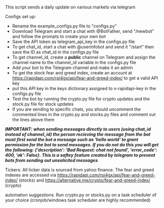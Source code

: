 This script sends a daily update on various markets via telegram

Configs set up:
- Rename the example_configs.py file to "configs.py"
- Download Telegram and start a chat with @BotFather, send "/newbot" and follow the prompts to create your own bot
- Save the API token as telegram_api_key in the configs.py file
- To get chat_id, start a chat with @userinfobot and send it "/start" then save the ID as chat_id in the configs.py file
- To get channel_id, create a **public** channel on Telegram and assign the channel name to the channel_id variable in the configs.py file
- Add your bot to the Telegram channel and make it an admin
- To get the stock fear and greed index, create an account at https://rapidapi.com/rpi4gx/api/fear-and-greed-index/  to get a valid API key
- put this API key in the keys dictionary assigned to x-rapidapi-key in the configs.py file 
- Test the bot by running the crypto.py file for crypto updates and the stock.py file for stock updates
- If you are sending to specific chats, you should uncomment the commented lines in the crypto.py and stocks.py files and comment out the lines above them

***IMPORTANT: when sending messages directly to users (using chat_id instead of channel_id) the person recieving the message from the bot must first send the bot a message such as 'hello world' to grant permission for the bot to send messages. If you do not do this you will get the following: {'description': 'Bad Request: chat not found', 'error_code': 400, 'ok': False}. This is a saftey feature created by telegram to prevent bots from sending out unsolicited messages***

Tickers: 
All ticker data is sourced from yahoo finance. The fear and greed indexes are accessed via https://rapidapi.com/rpi4gx/api/fear-and-greed-index/ (stocks) and https://alternative.me/crypto/fear-and-greed-index/ (crypto)

automation suggestions: 
Run crypto.py or stocks.py on a task scheduler of your choice (cronjob/windows task scheduler are highly recommended)
